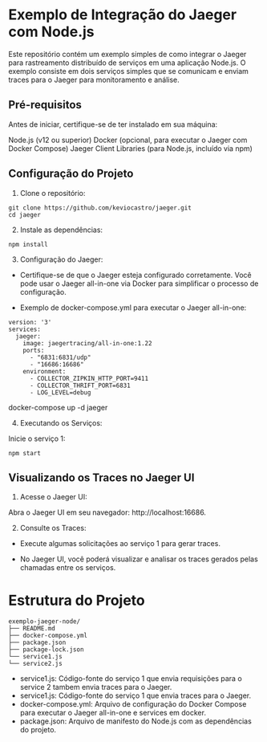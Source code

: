 
# Exemplo de Integração do Jaeger com Node.js

Este repositório contém um exemplo simples de como integrar o Jaeger para rastreamento distribuído de serviços em uma aplicação Node.js. O exemplo consiste em dois serviços simples que se comunicam e enviam traces para o Jaeger para monitoramento e análise.

## Pré-requisitos

Antes de iniciar, certifique-se de ter instalado em sua máquina:

Node.js (v12 ou superior)
Docker (opcional, para executar o Jaeger com Docker Compose)
Jaeger Client Libraries (para Node.js, incluído via npm)

## Configuração do Projeto

1. Clone o repositório:

```
git clone https://github.com/keviocastro/jaeger.git
cd jaeger
```

2. Instale as dependências:

```
npm install
```

3. Configuração do Jaeger:

* Certifique-se de que o Jaeger esteja configurado corretamente. Você pode usar o Jaeger all-in-one via Docker para simplificar o processo de configuração.

* Exemplo de docker-compose.yml para executar o Jaeger all-in-one:

```
version: '3'
services:
  jaeger:
    image: jaegertracing/all-in-one:1.22
    ports:
      - "6831:6831/udp"
      - "16686:16686"
    environment:
      - COLLECTOR_ZIPKIN_HTTP_PORT=9411
      - COLLECTOR_THRIFT_PORT=6831
      - LOG_LEVEL=debug
```

docker-compose up -d jaeger

4. Executando os Serviços:

Inicie o serviço 1:

```
npm start
```

## Visualizando os Traces no Jaeger UI

1. Acesse o Jaeger UI:

Abra o Jaeger UI em seu navegador: http://localhost:16686.

2. Consulte os Traces:

* Execute algumas solicitações ao serviço 1 para gerar traces.

* No Jaeger UI, você poderá visualizar e analisar os traces gerados pelas chamadas entre os serviços.

# Estrutura do Projeto

```
exemplo-jaeger-node/
├── README.md
├── docker-compose.yml
├── package.json
├── package-lock.json
└── service1.js
└── service2.js
```

* service1.js: Código-fonte do serviço 1 que envia requisições para o service 2 tambem envia traces para o Jaeger.
* service1.js: Código-fonte do serviço 1 que envia traces para o Jaeger.
* docker-compose.yml: Arquivo de configuração do Docker Compose para executar o Jaeger all-in-one e services em docker.
* package.json: Arquivo de manifesto do Node.js com as dependências do projeto.
